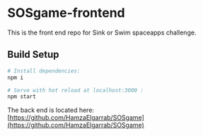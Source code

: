 # SOSgame-frontend
This is the front end repo for Sink or Swim spaceapps challenge.

## Build Setup

``` bash
# Install dependencies:
npm i

# Serve with hot reload at localhost:3000 :
npm start
```

The back end is located here: [https://github.com/HamzaElgarrab/SOSgame](https://github.com/HamzaElgarrab/SOSgame)
